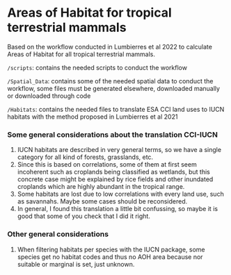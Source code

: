 # Areas of Habitat for tropical terrestrial mammals

Based on the workflow conducted in Lumbierres et al 2022 to calculate Areas of Habitat for all tropical terrestrial mammals.

`/scripts`: contains the needed scripts to conduct the workflow

`/Spatial_Data`: contains some of the needed spatial data to conduct the workflow, some files must be generated elsewhere, downloaded manually or downloaded through code

`/Habitats`: contains the needed files to translate ESA CCI land uses to IUCN habitats with the method proposed in Lumbierres et al 2021

### Some general considerations about the translation CCI-IUCN

1. IUCN habitats are described in very general terms, so we have a single category for all kind of forests, grasslands, etc.
2. Since this is based on correlations, some of them at first seem incoherent such as croplands being classified as wetlands, but this concrete case might be explained by rice fields and other inundated croplands which are highly abundant in the tropical range.
3. Some habitats are lost due to low correlations with every land use, such as savannahs. Maybe some cases should be reconsidered.
4. In general, I found this translation a little bit confussing, so maybe it is good that some of you check that I did it right.

### Other general considerations

1. When filtering habitats per species with the IUCN package, some species get no habitat codes and thus no AOH area because nor suitable or marginal is set, just unknown.
